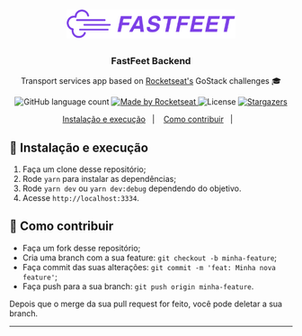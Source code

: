 <h1 align="center">
      <img alt="Fastfeet" title="Fastfeet" src=".github/logo.png" width="300px" />
</h1>

<h3 align="center">
  FastFeet Backend
</h3>

<p align="center">Transport services app based on <a href="https://rocketseat.com.br/">Rocketseat's</a> GoStack challenges 🎓</p>

<p align="center">
  <img alt="GitHub language count" src="https://img.shields.io/github/languages/count/Lgdev07/fastfeet-backend?color=%2304D361">

  <a href="https://rocketseat.com.br">
    <img alt="Made by Rocketseat" src="https://img.shields.io/badge/made%20by-LdDev07-%2304D361">
  </a>

  <img alt="License" src="https://img.shields.io/badge/license-MIT-%2304D361">

  <a href="https://github.com/Rocketseat/bootcamp-gostack-10/stargazers">
    <img alt="Stargazers" src="https://img.shields.io/github/stars/Lgdev07/fastfeet-backend?style=social">
  </a>
</p>

<p align="center">
  <a href="#-instalacao-e-execução">Instalação e execução</a>&nbsp;&nbsp;&nbsp;|&nbsp;&nbsp;&nbsp;
  <a href="#-como-contribuir">Como contribuir</a>&nbsp;&nbsp;&nbsp;|&nbsp;&nbsp;&nbsp;
</p>

## 🚀 Instalação e execução

1. Faça um clone desse repositório;
2. Rode `yarn` para instalar as dependências;
3. Rode `yarn dev` ou `yarn dev:debug` dependendo do objetivo.
4. Acesse `http://localhost:3334`.

## 🤔 Como contribuir

- Faça um fork desse repositório;
- Cria uma branch com a sua feature: `git checkout -b minha-feature`;
- Faça commit das suas alterações: `git commit -m 'feat: Minha nova feature'`;
- Faça push para a sua branch: `git push origin minha-feature`.

Depois que o merge da sua pull request for feito, você pode deletar a sua branch.

---
